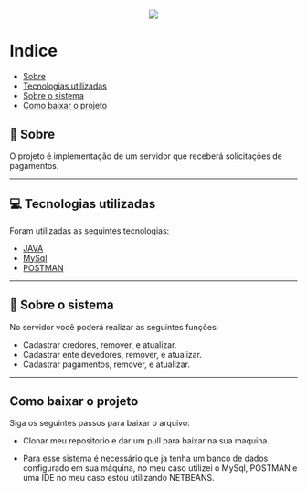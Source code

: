<h1 align="center">
    <img 
        src="https://precato.com.br/wp-content/uploads/2021/05/logo-sem-espaco.png" 
    >
    </img>
</h1>

# Indice
- [Sobre](#-sobre)
- [Tecnologias utilizadas](#-tecnologias-utilizadas)
- [Sobre o sistema](#-sobre-o-sistema)
- [Como baixar o projeto](#como-baixar-o-projeto)

## 👀 Sobre

O projeto é implementação de um servidor que receberá solicitações de pagamentos.

---

## 💻 Tecnologias utilizadas

Foram utilizadas as seguintes tecnologias:

- [JAVA](https://pt-br.reactjs.org/)
- [MySql](https://www.mysql.com/)
- [POSTMAN](https://www.postman.com/)

---

## 📲 Sobre o sistema

No servidor você poderá realizar as seguintes funções:

- Cadastrar credores, remover, e atualizar.
- Cadastrar ente devedores, remover, e atualizar.
- Cadastrar pagamentos, remover, e atualizar.

---

## Como baixar o projeto 

Siga os seguintes passos para baixar o arquivo:

- Clonar meu repositorio e dar um pull para baixar na sua maquina.

- Para esse sistema é necessário que ja tenha um banco de dados configurado em sua máquina, no meu caso utilizei o MySql, POSTMAN e uma IDE no meu caso estou utilizando NETBEANS.















